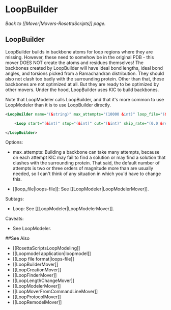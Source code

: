 # LoopBuilder
*Back to [[Mover|Movers-RosettaScripts]] page.*
## LoopBuilder

LoopBuilder builds in backbone atoms for loop regions where they are missing.  However, these need to somehow be in the original PDB - this mover DOES NOT create the atoms and residues themselves! 
The backbones created by LoopBuilder will have ideal bond lengths, ideal bond 
angles, and torsions picked from a Ramachandran distribution.  They should also 
not clash too badly with the surrounding protein.  Other than that, these 
backbones are not optimized at all.  But they are ready to be optimized by 
other movers.  Under the hood, LoopBuilder uses KIC to build backbones.  

Note that LoopModeler calls LoopBuilder, and that it's more common to use 
LoopModeler than it is to use LoopBuilder directly.

```xml
<LoopBuilder name="(&string)" max_attempts="(10000 &int)" loop_file="(&string)">

    <Loop start="(&int)" stop="(&int)" cut="(&int)" skip_rate="(0.0 &real)" rebuild="(no &bool)"/>

</LoopBuilder>

```

Options:

* max_attempts: Building a backbone can take many attempts, because on each 
  attempt KIC may fail to find a solution or may find a solution that clashes
  with the surrounding protein.  That said, the default number of attempts is 
  two or three orders of magnitude more than are usually needed, so I can't 
  think of any situation in which you'd have to change this.

* [[loop_file|loops-file]]: See [[LoopModeler|LoopModelerMover]].

Subtags:

* Loop: See [[LoopModeler|LoopModelerMover]].

Caveats:

* See LoopModeler.

##See Also

* [[RosettaScriptsLoopModeling]]
* [[Loopmodel application|loopmodel]]
* [[Loop file format|loops-file]]
* [[LoopBuilderMover]]
* [[LoopCreationMover]]
* [[LoopFinderMover]]
* [[LoopLengthChangeMover]]
* [[LoopModelerMover]]
* [[LoopMoverFromCommandLineMover]]
* [[LoopProtocolMover]]
* [[LoopRemodelMover]]
